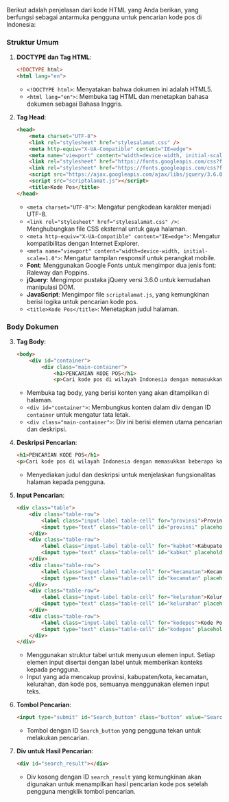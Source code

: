 Berikut adalah penjelasan dari kode HTML yang Anda berikan, yang berfungsi sebagai antarmuka pengguna untuk pencarian kode pos di Indonesia:

### Struktur Umum

1. **DOCTYPE dan Tag HTML**:
   ```html
   <!DOCTYPE html>
   <html lang="en">
   ```
   - `<!DOCTYPE html>`: Menyatakan bahwa dokumen ini adalah HTML5.
   - `<html lang="en">`: Membuka tag HTML dan menetapkan bahasa dokumen sebagai Bahasa Inggris.

2. **Tag Head**:
   ```html
   <head>
       <meta charset="UTF-8">
       <link rel="stylesheet" href="stylesalamat.css" />
       <meta http-equiv="X-UA-Compatible" content="IE=edge">
       <meta name="viewport" content="width=device-width, initial-scale=1.0">
       <link rel="stylesheet" href="https://fonts.googleapis.com/css?family=Raleway">
       <link rel="stylesheet" href="https://fonts.googleapis.com/css?family=Poppins">
       <script src="https://ajax.googleapis.com/ajax/libs/jquery/3.6.0/jquery.min.js"></script>
       <script src="scriptalamat.js"></script>
       <title>Kode Pos</title>
   </head>
   ```
   - `<meta charset="UTF-8">`: Mengatur pengkodean karakter menjadi UTF-8.
   - `<link rel="stylesheet" href="stylesalamat.css" />`: Menghubungkan file CSS eksternal untuk gaya halaman.
   - `<meta http-equiv="X-UA-Compatible" content="IE=edge">`: Mengatur kompatibilitas dengan Internet Explorer.
   - `<meta name="viewport" content="width=device-width, initial-scale=1.0">`: Mengatur tampilan responsif untuk perangkat mobile.
   - **Font**: Menggunakan Google Fonts untuk mengimpor dua jenis font: Raleway dan Poppins.
   - **jQuery**: Mengimpor pustaka jQuery versi 3.6.0 untuk kemudahan manipulasi DOM.
   - **JavaScript**: Mengimpor file `scriptalamat.js`, yang kemungkinan berisi logika untuk pencarian kode pos.
   - `<title>Kode Pos</title>`: Menetapkan judul halaman.

### Body Dokumen

3. **Tag Body**:
   ```html
   <body>
       <div id="container">
           <div class="main-container">
               <h1>PENCARIAN KODE POS</h1>
               <p>Cari kode pos di wilayah Indonesia dengan memasukkan beberapa kata kunci pencarian di bawah ini.</p>
   ```
   - Membuka tag body, yang berisi konten yang akan ditampilkan di halaman.
   - `<div id="container">`: Membungkus konten dalam div dengan ID `container` untuk mengatur tata letak.
   - `<div class="main-container">`: Div ini berisi elemen utama pencarian dan deskripsi.

4. **Deskripsi Pencarian**:
   ```html
   <h1>PENCARIAN KODE POS</h1>
   <p>Cari kode pos di wilayah Indonesia dengan memasukkan beberapa kata kunci pencarian di bawah ini.</p>
   ```
   - Menyediakan judul dan deskripsi untuk menjelaskan fungsionalitas halaman kepada pengguna.

5. **Input Pencarian**:
   ```html
   <div class="table">
       <div class="table-row">
           <label class="input-label table-cell" for="provinsi">Provinsi:</label>
           <input type="text" class="table-cell" id="provinsi" placeholder="Masukkan provinsi" size="23"/>
       </div>
       <div class="table-row">
           <label class="input-label table-cell" for="kabkot">Kabupaten/Kota:</label>
           <input type="text" class="table-cell" id="kabkot" placeholder="Masukkan kabupaten/kota" size="23"/>
       </div>
       <div class="table-row">
           <label class="input-label table-cell" for="kecamatan">Kecamatan:</label>
           <input type="text" class="table-cell" id="kecamatan" placeholder="Masukkan kecamatan" size="23"/>
       </div>
       <div class="table-row">
           <label class="input-label table-cell" for="kelurahan">Kelurahan:</label>
           <input type="text" class="table-cell" id="kelurahan" placeholder="Masukkan kelurahan" size="23"/>
       </div>
       <div class="table-row">
           <label class="input-label table-cell" for="kodepos">Kode Pos:</label>
           <input type="text" class="table-cell" id="kodepos" placeholder="Masukkan kode pos" size="23"/>
       </div>
   </div>
   ```
   - Menggunakan struktur tabel untuk menyusun elemen input. Setiap elemen input disertai dengan label untuk memberikan konteks kepada pengguna.
   - Input yang ada mencakup provinsi, kabupaten/kota, kecamatan, kelurahan, dan kode pos, semuanya menggunakan elemen input teks.

6. **Tombol Pencarian**:
   ```html
   <input type="submit" id="Search_button" class="button" value="Search" />
   ```
   - Tombol dengan ID `Search_button` yang pengguna tekan untuk melakukan pencarian. 

7. **Div untuk Hasil Pencarian**:
   ```html
   <div id="search_result"></div>
   ```
   - Div kosong dengan ID `search_result` yang kemungkinan akan digunakan untuk menampilkan hasil pencarian kode pos setelah pengguna mengklik tombol pencarian.
